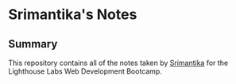 # Srimantika's Notes
## Summary 
This repository contains all of the notes taken by [Srimantika](https://github.com/srimantika) for the Lighthouse Labs Web Development Bootcamp.
